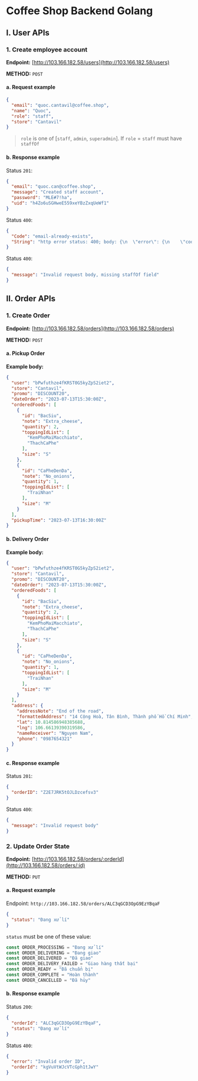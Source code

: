# Coffee Shop Backend Golang

## I. User APIs

### 1. Create employee account

**Endpoint:** [http://103.166.182.58/users](http://103.166.182.58/users)

**METHOD:** `POST`

#### a. Request example

```json
{
  "email": "quoc.cantavil@coffee.shop",
  "name": "Quoc",
  "role": "staff",
  "store": "Cantavil"
}
```

> `role` is one of [`staff`, `admin`, `superadmin`]. If `role` = `staff` must have `staffOf`

#### b. Response example

Status `201`:

```json
{
  "email": "quoc.can@coffee.shop",
  "message": "Created staff account",
  "password": "MLE#7!ha",
  "uid": "h4Zo6uSGHweE559xeYBzZxqUeWf1"
}
```

Status `400`:

```json
{
  "Code": "email-already-exists",
  "String": "http error status: 400; body: {\n  \"error\": {\n    \"code\": 400,\n    \"message\": \"EMAIL_EXISTS\",\n    \"errors\": [\n      {\n        \"message\": \"EMAIL_EXISTS\",\n        \"domain\": \"global\",\n        \"reason\": \"invalid\"\n      }\n    ]\n  }\n}\n"
}
```

Status `400`:

```json
{
  "message": "Invalid request body, missing staffOf field"
}
```

## II. Order APIs

### 1. Create Order

**Endpoint:** [http://103.166.182.58/orders](http://103.166.182.58/orders)

**METHOD:** `POST`

#### a. Pickup Order

**Example body:**

```json
{
  "user": "bPwfuthze4fKRST0G5kyZpS2iet2",
  "store": "Cantavil",
  "promo": "DISCOUNT20",
  "dateOrder": "2023-07-13T15:30:00Z",
  "orderedFoods": [
    {
      "id": "BacSiu",
      "note": "Extra_cheese",
      "quantity": 2,
      "toppingIdList": [
        "KemPhoMaiMacchiato",
        "ThachCaPhe"
      ],
      "size": "S"
    },
    {
      "id": "CaPheDenDa",
      "note": "No_onions",
      "quantity": 1,
      "toppingIdList": [
        "TraiNhan"
      ],
      "size": "M"
    }
  ],
  "pickupTime": "2023-07-13T16:30:00Z"
}
```

#### b. Delivery Order

**Example body:**

```json
{
  "user": "bPwfuthze4fKRST0G5kyZpS2iet2",
  "store": "Cantavil",
  "promo": "DISCOUNT20",
  "dateOrder": "2023-07-13T15:30:00Z",
  "orderedFoods": [
    {
      "id": "BacSiu",
      "note": "Extra_cheese",
      "quantity": 2,
      "toppingIdList": [
        "KemPhoMaiMacchiato",
        "ThachCaPhe"
      ],
      "size": "S"
    },
    {
      "id": "CaPheDenDa",
      "note": "No_onions",
      "quantity": 1,
      "toppingIdList": [
        "TraiNhan"
      ],
      "size": "M"
    }
  ],
  "address": {
    "addressNote": "End of the road",
    "formattedAddress": "14 Cộng Hoà, Tân Bình, Thành phố Hồ Chí Minh",
    "lat": 10.814586948385688,
    "lng": 106.66139390319586,
    "nameReceiver": "Nguyen Nam",
    "phone": "0987654321"
  }
}
```

#### c. Response example

Status `201`:

```json
{
  "orderID": "Z2E7JRK5tOJLDzcefsv3"
}
```

Status `400`:

```json
{
  "message": "Invalid request body"
}
```

### 2. Update Order State

**Endpoint:** [http://103.166.182.58/orders/:orderId](http://103.166.182.58/orders/:id)

**METHOD:** `PUT`

#### a. Request example

Endpoint: `http://103.166.182.58/orders/ALC3qGCD3OpG9EzYBqaF`

```json
{
  "status": "Đang xử lí"
}
```

`status` must be one of these value:

```go
const ORDER_PROCESSING = "Đang xử lí"
const ORDER_DELIVERING = "Đang giao"
const ORDER_DELIVERED = "Đã giao"
const ORDER_DELIVERY_FAILED = "Giao hàng thất bại"
const ORDER_READY = "Đã chuẩn bị"
const ORDER_COMPLETE = "Hoàn thành"
const ORDER_CANCELLED = "Đã hủy"
```

#### b. Response example

Status `200`:

```json
{
  "orderId": "ALC3qGCD3OpG9EzYBqaF",
  "status": "Đang xử lí"
}
```

Status `400`:

```json
{
  "error": "Invalid order ID",
  "orderId": "kgVuVtWJcVTcGph1tJwY"
}
```
